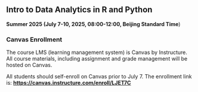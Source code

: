 ## Intro to Data Analytics in R and Python

**Summer 2025 (July 7-10, 2025, 08:00-12:00, Beijing Standard Time**)

### Canvas Enrollment

The course LMS (learning management system) is Canvas by Instructure. All course materials, including assignment and grade management will be hosted on Canvas. 

All students should self-enroll on Canvas prior to July 7. The enrollment link is: **https://canvas.instructure.com/enroll/LJET7C** 

